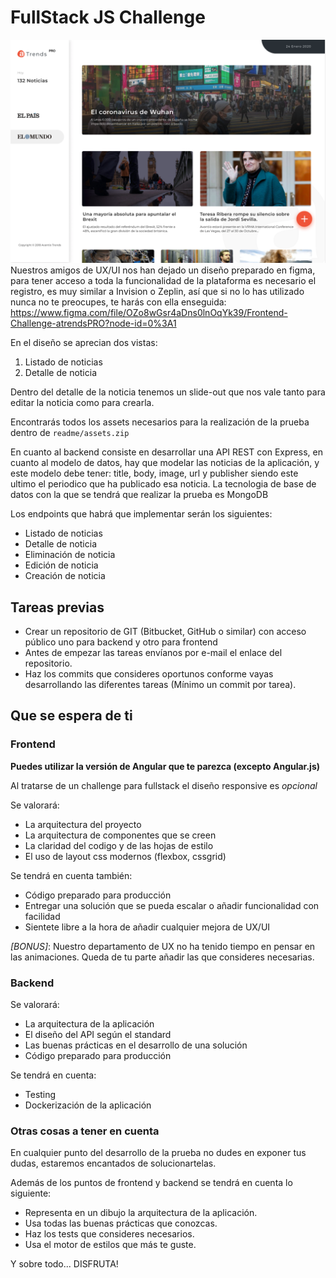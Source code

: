 # FullStack JS Challenge
![atrends](./readme/first.png)
Nuestros amigos de UX/UI nos han dejado un diseño preparado en figma, para tener acceso a toda la funcionalidad de la plataforma es necesario el registro, es muy similar a Invision o Zeplin, así que si no lo has utilizado nunca no te preocupes, te harás con ella enseguida: https://www.figma.com/file/OZo8wGsr4aDns0lnOqYk39/Frontend-Challenge-atrendsPRO?node-id=0%3A1

En el diseño se aprecian dos vistas:
1. Listado de noticias
2. Detalle de noticia

Dentro del detalle de la noticia tenemos un slide-out que nos vale tanto para editar la noticia como para crearla.

Encontrarás todos los assets necesarios para la realización de la prueba dentro de `readme/assets.zip`

En cuanto al backend consiste en desarrollar una API REST con Express, en cuanto al modelo de datos, hay que modelar las noticias de la aplicación, y este modelo debe tener: title, body, image, url y publisher siendo este ultimo el periodico que ha publicado esa noticia. La tecnologia de base de datos con la que se tendrá que realizar la prueba es MongoDB

Los endpoints que habrá que implementar serán los siguientes:
- Listado de noticias
- Detalle de noticia
- Eliminación de noticia
- Edición de noticia
- Creación de noticia

## Tareas previas
- Crear un repositorio de GIT (Bitbucket, GitHub o similar) con acceso público uno para backend y otro para frontend
- Antes de empezar las tareas envíanos por e-mail el enlace del repositorio.
- Haz los commits que consideres oportunos conforme vayas desarrollando las diferentes tareas (Mínimo un commit por tarea).

## Que se espera de ti
### Frontend
**Puedes utilizar la versión de Angular que te parezca (excepto Angular.js)**

Al tratarse de un challenge para fullstack el diseño responsive es *opcional*

Se valorará:
- La arquitectura del proyecto
- La arquitectura de componentes que se creen
- La claridad del codigo y de las hojas de estilo
- El uso de layout css modernos (flexbox, cssgrid)

Se tendrá en cuenta también:
- Código preparado para producción
- Entregar una solución que se pueda escalar o añadir funcionalidad con facilidad
- Sientete libre a la hora de añadir cualquier mejora de UX/UI

*[BONUS]*: Nuestro departamento de UX no ha tenido tiempo en pensar en las animaciones. Queda de tu parte añadir las que consideres necesarias.

### Backend
Se valorará:
- La arquitectura de la aplicación
- El diseño del API según el standard
- Las buenas prácticas en el desarrollo de una solución
- Código preparado para producción

Se tendrá en cuenta:
- Testing
- Dockerización de la aplicación

### Otras cosas a tener en cuenta
En cualquier punto del desarrollo de la prueba no dudes en exponer tus dudas, estaremos encantados de solucionartelas.

Además de los puntos de frontend y backend se tendrá en cuenta lo siguiente:
- Representa en un dibujo la arquitectura de la aplicación.
- Usa todas las buenas prácticas que conozcas.
- Haz los tests que consideres necesarios.
- Usa el motor de estilos que más te guste.

Y sobre todo... DISFRUTA!
